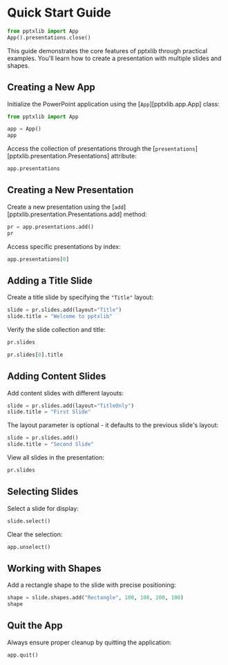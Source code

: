 # Quick Start Guide

```python .md#_
from pptxlib import App
App().presentations.close()
```

This guide demonstrates the core features of pptxlib through practical examples.
You'll learn how to create a presentation with multiple slides and shapes.

## Creating a New App

Initialize the PowerPoint application using the [`App`][pptxlib.app.App] class:

```python exec="1" source="material-block"
from pptxlib import App

app = App()
app
```

Access the collection of presentations through the
[`presentations`][pptxlib.presentation.Presentations] attribute:

```python exec="1" source="material-block"
app.presentations
```

## Creating a New Presentation

Create a new presentation using the
[`add`][pptxlib.presentation.Presentations.add] method:

```python exec="1" source="material-block"
pr = app.presentations.add()
pr
```

Access specific presentations by index:

```python exec="1" source="material-block"
app.presentations[0]
```

## Adding a Title Slide

Create a title slide by specifying the `"Title"` layout:

```python exec="1" source="material-block"
slide = pr.slides.add(layout="Title")
slide.title = "Welcome to pptxlib"
```

Verify the slide collection and title:

```python exec="1" source="material-block"
pr.slides
```

```python exec="1" source="material-block"
pr.slides[0].title
```

## Adding Content Slides

Add content slides with different layouts:

```python exec="1" source="material-block"
slide = pr.slides.add(layout="TitleOnly")
slide.title = "First Slide"
```

The layout parameter is optional - it defaults to the previous slide's layout:

```python exec="1" source="material-block"
slide = pr.slides.add()
slide.title = "Second Slide"
```

View all slides in the presentation:

```python exec="1" source="material-block"
pr.slides
```

## Selecting Slides

Select a slide for display:

```python exec="1" source="material-block"
slide.select()
```

Clear the selection:

```python exec="1" source="material-block"
app.unselect()
```

## Working with Shapes

Add a rectangle shape to the slide with precise positioning:

```python exec="1" source="material-block"
shape = slide.shapes.add("Rectangle", 100, 100, 200, 100)
shape
```

## Quit the App

Always ensure proper cleanup by quitting the application:

```python exec="1" source="material-block"
app.quit()
```
